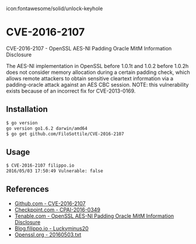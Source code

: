 icon:fontawesome/solid/unlock-keyhole

# CVE-2016-2107

CVE-2016-2107 - OpenSSL AES-NI Padding Oracle MitM Information Disclosure

The AES-NI implementation in OpenSSL before 1.0.1t and 1.0.2 before 1.0.2h does not consider memory allocation during a certain padding check, which allows remote attackers to obtain sensitive cleartext information via a padding-oracle attack against an AES CBC session. NOTE: this vulnerability exists because of an incorrect fix for CVE-2013-0169.

## Installation

```bash
$ go version
go version go1.6.2 darwin/amd64
$ go get github.com/FiloSottile/CVE-2016-2107
```

## Usage

```bash
$ CVE-2016-2107 filippo.io
2016/05/03 17:50:49 Vulnerable: false
```

## References

- [Github.com - CVE-2016-2107](https://github.com/FiloSottile/CVE-2016-2107)
- [Checkpoint.com - CPAI-2016-0349](https://www.checkpoint.com/defense/advisories/public/2016/cpai-2016-0349.html)
- [Tenable.com - OpenSSL AES-NI Padding Oracle MitM Information Disclosure](https://www.tenable.com/plugins/nessus/91572)
- [Blog.filippo.io - Luckyminus20](https://blog.filippo.io/luckyminus20/)
- [Openssl.org - 20160503.txt](https://www.openssl.org/news/secadv/20160503.txt)
